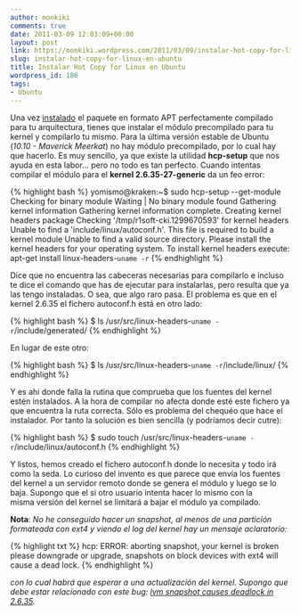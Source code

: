 ```yaml
---
author: monkiki
comments: true
date: 2011-03-09 12:03:09+00:00
layout: post
link: https://monkiki.wordpress.com/2011/03/09/instalar-hot-copy-for-linux-en-ubuntu/
slug: instalar-hot-copy-for-linux-en-ubuntu
title: Instalar Hot Copy for Linux en Ubuntu
wordpress_id: 186
tags:
- Ubuntu
---
```


Una vez [instalado](http://wiki.r1soft.com/display/LTR1D/Installing+Hot+Copy) el paquete en formato APT perfectamente compilado para tu arquitectura, tienes que instalar el módulo precompilado para tu kernel y compilarlo tu mismo. Para la última versión estable de Ubuntu (_10.10 - Maverick Meerkat_) no hay módulo precompilado, por lo cual hay que hacerlo. Es muy sencillo, ya que existe la utilidad **hcp-setup** que nos ayuda en esta labor... pero no todo es tan perfecto. Cuando intentas compilar el módulo para el **kernel 2.6.35-27-generic** da un feo error:

{% highlight bash %}
yomismo@kraken:~$ sudo hcp-setup --get-module
Checking for binary module
Waiting                       |
No binary module found
Gathering kernel information
Gathering kernel information complete.
Creating kernel headers package
Checking '/tmp/r1soft-cki.1299670593' for kernel headers
Unable to find a 'include/linux/autoconf.h'. This file is required to build a kernel module
Unable to find a valid source directory.
Please install the kernel headers for your operating system.
To install kernel headers execute:
apt-get install linux-headers-`uname -r`
{% endhighlight %}

Dice que no encuentra las cabeceras necesarias para compilarlo e incluso te dice el comando
que has de ejecutar para instalarlas, pero resulta que ya las tengo instaladas. O sea, que algo
raro pasa. El problema es que en el kernel 2.6.35 el fichero autoconf.h está en otro lado:

{% highlight bash %}
$ ls /usr/src/linux-headers-`uname -r`/include/generated/
{% endhighlight %}

En lugar de este otro:

{% highlight bash %}
$ ls /usr/src/linux-headers-`uname -r`/include/linux/
{% endhighlight %}

Y es ahí donde falla la rutina que comprueba que los fuentes del kernel estén instalados. A la hora de compilar no afecta donde esté este fichero ya que encuentra la ruta correcta. Sólo es problema del chequéo que hace el instalador. Por tanto la solución es bien sencilla (y podríamos decir cutre):

{% highlight bash %}
$ sudo touch /usr/src/linux-headers-`uname -r`/include/linux/autoconf.h
{% endhighlight %}

Y listos, hemos creado el fichero autoconf.h donde lo necesita y todo irá como la seda. Lo curioso del invento es que parece que envía los fuentes del kernel a un servidor remoto donde se genera el módulo y luego se lo baja. Supongo que el si otro usuario intenta hacer lo mismo con la misma versión del kernel se limitará a bajar el módulo ya compilado.

**Nota**: *No he conseguido hacer un snapshot, al menos de una partición formateada con ext4 y viendo el log del kernel hay un mensaje aclaratorio:*

{% highlight txt %}
hcp: ERROR: aborting snapshot, your kernel is broken please downgrade or upgrade, snapshots on block devices with ext4 will cause a dead lock.
{% endhighlight %}

*con lo cual habrá que esperar a una actualización del kernel. Supongo que debe estar relacionado con este bug: [lvm snapshot causes deadlock in 2.6.35](https://bugs.launchpad.net/ubuntu/maverick/+source/linux/+bug/595489).*
